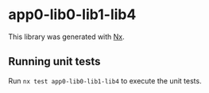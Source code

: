 # app0-lib0-lib1-lib4

This library was generated with [Nx](https://nx.dev).

## Running unit tests

Run `nx test app0-lib0-lib1-lib4` to execute the unit tests.
